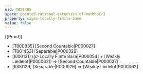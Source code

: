 ```yaml
---
uid: T021485
space: pointed-rational-extension-of-mathbb{r}
property: sigma-locally-finite-base
value: false
---
```

[[Proof]]

* [T000835] [Second Countable|P000027]
* [T001453] [Separable|P000026]
* [I000131] ([$\sigma$-Locally Finite Base|P000054] + [Weakly Lindelof|P000062]) => [Second Countable|P000027]
* [I000129] [Separable|P000026] => [Weakly Lindelof|P000062]

